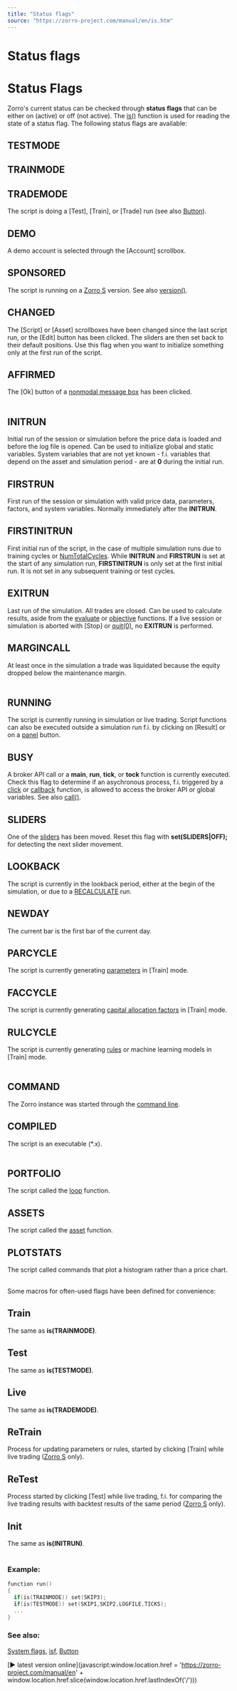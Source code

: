 ```yaml
---
title: "Status flags"
source: "https://zorro-project.com/manual/en/is.htm"
---
```


# Status flags

# Status Flags

Zorro's current status can be checked through **status flags** that can be either on (active) or off (not active). The [is()](018_TradeMode.md) function is used for reading the state of a status flag. The following status flags are available:

## TESTMODE

## TRAINMODE

## TRADEMODE

The script is doing a \[Test\], \[Train\], or \[Trade\] run (see also [Button](button.md)).

## DEMO

A demo account is selected through the \[Account\] scrollbox.  

## SPONSORED

The script is running on a [Zorro S](restrictions.md) version. See also [version()](021_Conversion_from_other_platforms.md).

## CHANGED

The \[Script\] or \[Asset\] scrollboxes have been changed since the last script run, or the \[Edit\] button has been clicked. The sliders are then set back to their default positions. Use this flag when you want to initialize something only at the first run of the script.

## AFFIRMED

The \[Ok\] button of a [nonmodal message box](143_printf_print_msg.md) has been clicked.  
 

## INITRUN

Initial run of the session or simulation before the price data is loaded and before the log file is opened. Can be used to initialize global and static variables. System variables that are not yet known - f.i. variables that depend on the asset and simulation period - are at **0** during the initial run.

## FIRSTRUN

First run of the session or simulation with valid price data, parameters, factors, and system variables. Normally immediately after the **INITRUN**.

## FIRSTINITRUN

First initial run of the script, in the case of multiple simulation runs due to training cycles or [NumTotalCycles](numtotalcycles.md). While **INITRUN** and **FIRSTRUN** is set at the start of any simulation run, **FIRSTINITRUN** is only set at the first initial run. It is not set in any subsequent training or test cycles.

## EXITRUN

Last run of the simulation. All trades are closed. Can be used to calculate results, aside from the [evaluate](137_evaluate.md) or [objective](107_optimize.md) functions. If a live session or simulation is aborted with \[Stop\] or [quit(0)](172_quit.md), no **EXITRUN** is performed. 

## MARGINCALL

At least once in the simulation a trade was liquidated because the equity dropped below the maintenance margin.  
 

## RUNNING

The script is currently running in simulation or live trading. Script functions can also be executed outside a simulation run f.i. by clicking on \[Result\] or on a [panel](142_panel.md) button.

## BUSY

A broker API call or a **main**, **run**, **tick**, or **tock** function is currently executed. Check this flag to determine if an asychronous process, f.i. triggered by a [click](142_panel.md) or [callback](089_tick_tock.md) function, is allowed to access the broker API or global variables. See also [call()](164_call.md). 

## SLIDERS

One of the [sliders](141_slider.md) has been moved. Reset this flag with **set(SLIDERS|OFF);** for detecting the next slider movement.  

## LOOKBACK

The script is currently in the lookback period, either at the begin of the simulation, or due to a [RECALCULATE](018_TradeMode.md) run.

## NEWDAY

The current bar is the first bar of the current day. 

## PARCYCLE

The script is currently generating [parameters](107_optimize.md) in \[Train\] mode.

## FACCYCLE

The script is currently generating [capital allocation factors](016_OptimalF_money_management.md) in \[Train\] mode.

## RULCYCLE

The script is currently generating [rules](advisor.md) or machine learning models in \[Train\] mode.  
  

## COMMAND

The Zorro instance was started through the [command line](027_Command_Line_Options.md).

## COMPILED

The script is an executable (\*.x).  
 

## PORTFOLIO

The script called the [loop](109_loop.md) function.

## ASSETS

The script called the [asset](013_Asset_Account_Lists.md) function.

## PLOTSTATS

The script called commands that plot a histogram rather than a price chart.  
 

Some macros for often-used flags have been defined for convenience:

## Train

The same as **is(TRAINMODE)**.

## Test

The same as **is(TESTMODE)**.

## Live

The same as **is(TRADEMODE)**.

## ReTrain

Process for updating parameters or rules, started by clicking \[Train\] while live trading ([Zorro S](restrictions.md) only).

## ReTest

Process started by clicking \[Test\] while live trading, f.i. for comparing the live trading results with backtest results of the same period ([Zorro S](restrictions.md) only).

## Init

The same as **is(INITRUN)**.  
 

### Example:

```c
function run()
{
  if(is(TRAINMODE)) set(SKIP3);
  if(is(TESTMODE)) set(SKIP1,SKIP2,LOGFILE,TICKS); 
  ...
}
```

### See also:

[System flags](018_TradeMode.md), [isf](168_setf_resf_isf.md), [Button](button.md)

[► latest version online](javascript:window.location.href = 'https://zorro-project.com/manual/en' + window.location.href.slice\(window.location.href.lastIndexOf\('/'\)\))